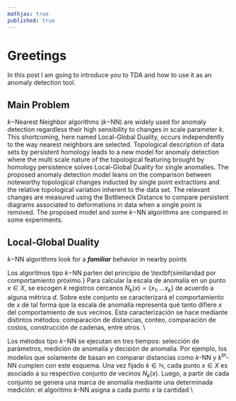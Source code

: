 ```yaml
---
mathjax: true
published: true
---
```


# Greetings

In this post I am going to introduce you to TDA and how to use it as an anomaly detection tool. 

## Main Problem

$k-$Nearest Neighbor algorithms ($k-$NN) are widely used for anomaly detection regardless their high sensibility to changes in scale parameter $k$. This shortcoming, here named 
Local-Global Duality, occurs independently to the way nearest neighbors are selected. Topological description of data sets by persistent homology leads to a new model for 
anomaly detection where the multi scale nature of the topological featuring brought by homology persistence solves Local-Global Duality for single anomalies. The proposed 
anomaly detection model leans on the comparison between noteworthy topological changes inducted by single point extractions and the relative topological variation inherent 
to the data set. The relevant changes are measured using the Bottleneck Distance to compare persistent diagrams associated to deformations in data when a single point is 
removed. The proposed model and some $k-$NN algorithms  are compared in some experiments.

## Local-Global Duality

$k-$NN algorithms look for a ***familiar*** behavior in nearby points 



Los algoritmos tipo $k-$NN parten del principio de \textbf{similaridad por comportamiento próximo.} Para calcular la escala de anomalía en un punto $x\in X$, se escogen $k$ registros cercanos $N_k(x)=\{x_1, \dots x_k \}$ de acuerdo a alguna métrica $d$. Sobre este conjunto se caracterizará el comportamiento de $x$ de tal forma que la escala de anomalía representa qué tanto difiere $x$ del comportamiento de sus vecinos. Esta caracterización se hace mediante distintos métodos: comparación de distancias, conteo, comparación de costos, construcción de cadenas, entre otros.  \\ 

Los métodos tipo $k-$NN se ejecutan en tres tiempos: selección de parámetros, medición de anomalía y decisión de anomalía. Por ejemplo, los modelos que solamente de basan en comparar distancias como $k$-NN y $k^{th}$-NN cumplen con este esquema. Una vez fijado $k \in \mathbb{N}$, cada punto $x \in X$ es asociado a su respectivo conjunto de vecinos $N_k(x)$. Luego, a partir de cada conjunto  se genera una marca de anomalía mediante una determinada medición: el algoritmo $k$-NN asigna a cada punto $x$ la cantidad \\
